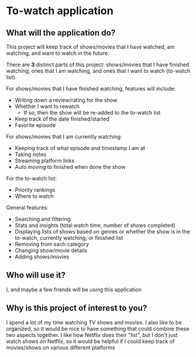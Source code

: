 # To-watch application

## What will the application do?

This project will keep track of shows/movies that I have watched, am watching, and want to watch in the future. 

There are **3** distinct parts of this project: shows/movies that I have finished watching, ones that I am watching, and ones that I want to watch (to-watch list).

For shows/movies that I have finished watching, features will include:
- Writing down a review/rating for the show
- Whether I want to rewatch
  - If so, then the show will be re-added to the to-watch list
- Keep track of the date finished/started
- Favorite episode

For shows/movies that I am currently watching:
- Keeping track of what episode and timestamp I am at
- Taking notes
- Streaming platform links
- Auto moving to finished when done the show

For the to-watch list:
- Priority rankings
- Where to watch

General features:
- Searching and filtering
- Stats and insights (total watch time, number of shows completed)
- Displaying lists of shows based on genres or whether the show is in the to-watch, currently watching, or finished list
- Removing from each category 
- Changing show/movie details
- Adding shows/movies

## Who will use it?

I, and maybe a few friends will be using this application

## Why is this project of interest to you?

I spend a lot of my time watching TV shows and movies. I also like to be organized, so it would be nice to have something that could combine these two aspects together. I like how Netflix does their "list", but I don't just watch shows on Netflix, so it would be helpful if I could keep track of movies/shows on various different platforms